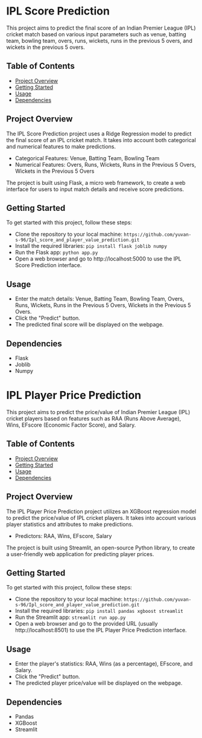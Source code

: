 # IPL Score Prediction

This project aims to predict the final score of an Indian Premier League (IPL) cricket match based on various input parameters such as venue, batting team, bowling team, overs, runs, wickets, runs in the previous 5 overs, and wickets in the previous 5 overs.

## Table of Contents

- [Project Overview](#project-overview)
- [Getting Started](#getting-started)
- [Usage](#usage)
- [Dependencies](#dependencies)


## Project Overview

The IPL Score Prediction project uses a Ridge Regression model to predict the final score of an IPL cricket match. It takes into account both categorical and numerical features to make predictions.

- Categorical Features: Venue, Batting Team, Bowling Team
- Numerical Features: Overs, Runs, Wickets, Runs in the Previous 5 Overs, Wickets in the Previous 5 Overs

The project is built using Flask, a micro web framework, to create a web interface for users to input match details and receive score predictions.

## Getting Started

To get started with this project, follow these steps:
- Clone the repository to your local machine:
`https://github.com/yuvan-s-96/Ipl_score_and_player_value_prediction.git  `
- Install the required libraries:
`pip install flask joblib numpy`
- Run the Flask app:
`python app.py`
- Open a web browser and go to http://localhost:5000 to use the IPL Score Prediction interface.

## Usage

- Enter the match details: Venue, Batting Team, Bowling Team, Overs, Runs, Wickets, Runs in the Previous 5 Overs, Wickets in the Previous 5 Overs.
- Click the "Predict" button.
- The predicted final score will be displayed on the webpage.

## Dependencies

- Flask
- Joblib
- Numpy

# IPL Player Price Prediction

This project aims to predict the price/value of Indian Premier League (IPL) cricket players based on features such as RAA (Runs Above Average), Wins, EFscore (Economic Factor Score), and Salary.

## Table of Contents

- [Project Overview](#project-overview)
- [Getting Started](#getting-started)
- [Usage](#usage)
- [Dependencies](#dependencies)


## Project Overview

The IPL Player Price Prediction project utilizes an XGBoost regression model to predict the price/value of IPL cricket players. It takes into account various player statistics and attributes to make predictions.

- Predictors: RAA, Wins, EFscore, Salary

The project is built using Streamlit, an open-source Python library, to create a user-friendly web application for predicting player prices.

## Getting Started

To get started with this project, follow these steps:
- Clone the repository to your local machine:
`https://github.com/yuvan-s-96/Ipl_score_and_player_value_prediction.git  `
- Install the required libraries:
`pip install pandas xgboost streamlit`
- Run the Streamlit app:
`streamlit run app.py`
- Open a web browser and go to the provided URL (usually http://localhost:8501) to use the IPL Player Price Prediction interface.

## Usage

- Enter the player's statistics: RAA, Wins (as a percentage), EFscore, and Salary.
- Click the "Predict" button.
- The predicted player price/value will be displayed on the webpage.

## Dependencies

- Pandas
- XGBoost
- Streamlit









